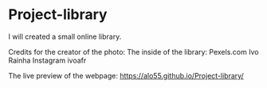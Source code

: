 # Project-library
I will created a small online library.

Credits for the creator of the photo:
The inside of the library:
Pexels.com Ivo Rainha
Instagram ivoafr

The live preview of the webpage: https://alo55.github.io/Project-library/
